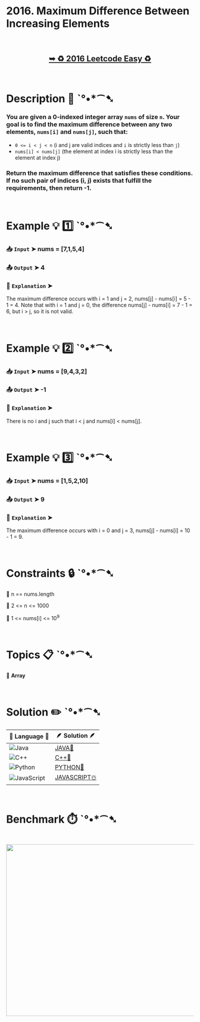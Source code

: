 # 2016. Maximum Difference Between Increasing Elements

</br>

<h2 align="center"> 

<a href="https://leetcode.com/problems/maximum-difference-between-increasing-elements/submissions/1665558772/?envType=daily-question&envId=2025-06-16"><strong>➥ ♻️ 2016 Leetcode Easy ♻️ </strong></a>
</h2>

</br>

# Description 📜 ˋ°•*⁀➷

### You are given a 0-indexed integer array `nums` of size `n`. Your goal is to find the maximum difference between any two elements, `nums[i]` and `nums[j]`, such that:

- `0 <= i < j < n` (i and j are valid indices and `i` is strictly less than `j`)
- `nums[i] < nums[j]` (the element at index i is strictly less than the element at index j)

### Return the maximum difference that satisfies these conditions. If no such pair of indices (i, j) exists that fulfill the requirements, then return -1.

</br>

# Example 💡 1️⃣ ˋ°•*⁀➷

  ### 📥 `Input`  ➤ nums = [7,1,5,4]

  ### 📤 `Output`  ➤ 4

  ### 🔦 `Explanation`  ➤
The maximum difference occurs with i = 1 and j = 2, nums[j] - nums[i] = 5 - 1 = 4.
Note that with i = 1 and j = 0, the difference nums[j] - nums[i] = 7 - 1 = 6, but i > j, so it is not valid.

</br>

# Example 💡 2️⃣ ˋ°•*⁀➷

  ### 📥 `Input` ➤ nums = [9,4,3,2]

  ### 📤 `Output`  ➤ -1

  ### 🔦 `Explanation` ➤
There is no i and j such that i < j and nums[i] < nums[j].

</br>

# Example 💡 3️⃣ ˋ°•*⁀➷

  ### 📥 `Input` ➤ nums = [1,5,2,10]

  ### 📤 `Output`  ➤ 9

  ### 🔦 `Explanation` ➤
The maximum difference occurs with i = 0 and j = 3, nums[j] - nums[i] = 10 - 1 = 9.

</br>

# Constraints 🔒 ˋ°•*⁀➷

🔹 n == nums.length </br>

🔹 2 <= n <= 1000 </br>

🔹 1 <= nums[i] <= 10<sup>9</sup> </br>

</br>

# Topics 📋 ˋ°•*⁀➷

🔸 **Array**  </br>

</br>

# Solution ✏️ ˋ°•*⁀➷

| 📒 Language 📒  | 🪶 Solution 🪶 |
| ------------- | ------------- |
|  ![Java](https://img.shields.io/badge/java-%23ED8B00.svg?style=for-the-badge&logo=openjdk&logoColor=white)  | [JAVA🍁](https://github.com/Prakhar-002/LEETCODE/blob/main/%F0%9F%8D%84%20Daily%20Challenge%202025%20%F0%9F%8D%B3/%F0%9F%94%AC%20Examine%20Thoroughly%20%F0%9F%A7%AC/06%20June%20%F0%9F%8F%95%EF%B8%8F/16%20-%2006%20-%202025%20---%202016.%20Maximum%20Difference%20Between%20Increasing%20Elements%20%E2%98%83%EF%B8%8F%20%F0%9F%8D%81%20%F0%9F%8D%B0%20%F0%9F%8E%B2/%F0%9F%8D%81JAVA%20-%202016.%20Maximum%20Difference%20Between%20Increasing%20Elemen.java) |
|  ![C++](https://img.shields.io/badge/c++-%2300599C.svg?style=for-the-badge&logo=c%2B%2B&logoColor=white)  | [C++🎲](https://github.com/Prakhar-002/LEETCODE/blob/main/%F0%9F%8D%84%20Daily%20Challenge%202025%20%F0%9F%8D%B3/%F0%9F%94%AC%20Examine%20Thoroughly%20%F0%9F%A7%AC/06%20June%20%F0%9F%8F%95%EF%B8%8F/16%20-%2006%20-%202025%20---%202016.%20Maximum%20Difference%20Between%20Increasing%20Elements%20%E2%98%83%EF%B8%8F%20%F0%9F%8D%81%20%F0%9F%8D%B0%20%F0%9F%8E%B2/%F0%9F%8E%B2CPP%20-%202016.%20Maximum%20Difference%20Between%20Increasing%20Elements.cpp)  |
|  ![Python](https://img.shields.io/badge/python-3670A0?style=for-the-badge&logo=python&logoColor=ffdd54)    | [PYTHON🍰](https://github.com/Prakhar-002/LEETCODE/blob/main/%F0%9F%8D%84%20Daily%20Challenge%202025%20%F0%9F%8D%B3/%F0%9F%94%AC%20Examine%20Thoroughly%20%F0%9F%A7%AC/06%20June%20%F0%9F%8F%95%EF%B8%8F/16%20-%2006%20-%202025%20---%202016.%20Maximum%20Difference%20Between%20Increasing%20Elements%20%E2%98%83%EF%B8%8F%20%F0%9F%8D%81%20%F0%9F%8D%B0%20%F0%9F%8E%B2/%F0%9F%8D%B0PYTHON%20-%202016.%20Maximum%20Difference%20Between%20Increasing%20Elemen.py) |
| ![JavaScript](https://img.shields.io/badge/javascript-%23323330.svg?style=for-the-badge&logo=javascript&logoColor=%23F7DF1E)   | [JAVASCRIPT☃️](https://github.com/Prakhar-002/LEETCODE/blob/main/%F0%9F%8D%84%20Daily%20Challenge%202025%20%F0%9F%8D%B3/%F0%9F%94%AC%20Examine%20Thoroughly%20%F0%9F%A7%AC/06%20June%20%F0%9F%8F%95%EF%B8%8F/16%20-%2006%20-%202025%20---%202016.%20Maximum%20Difference%20Between%20Increasing%20Elements%20%E2%98%83%EF%B8%8F%20%F0%9F%8D%81%20%F0%9F%8D%B0%20%F0%9F%8E%B2/%E2%98%83%EF%B8%8FJAVASCRIPT%20-%202016.%20Maximum%20Difference%20Between%20Increasing%20El.js) |

</br>

# Benchmark ⏱️ ˋ°•*⁀➷

<h1  align="center" >

<img src ="https://github.com/user-attachments/assets/38aca2dd-5649-4177-820d-5cee0ea742cb" width = "700px" height="462px" />

</h1>
